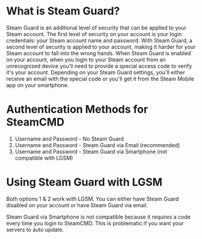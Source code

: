 # What is Steam Guard?
Steam Guard is an additional level of security that can be applied to your Steam account. The first level of security on your account is your login credentials: your Steam account name and password. With Steam Guard, a second level of security is applied to your account, making it harder for your Steam account to fall into the wrong hands.
When Steam Guard is enabled on your account, when you login to your Steam account from an unrecognized device you'll need to provide a special access code to verify it's your account. Depending on your Steam Guard settings, you'll either receive an email with the special code or you'll get it from the Steam Mobile app on your smartphone.

# Authentication Methods for SteamCMD

1. Username and Password - No Steam Guard
2. Username and Password - Steam Guard via Email (recommended)
3. Username and Password - Steam Guard via Smartphone (not compatible with LGSM)

# Using Steam Guard with LGSM

Both options 1 & 2 work with LGSM. You can either have Steam Guard disabled on your account or have Steam Guard via email.

Steam Guard via Smartphone is not compatible because it requires a code every time you login to SteamCMD. This is problematic if you want your servers to auto update.
